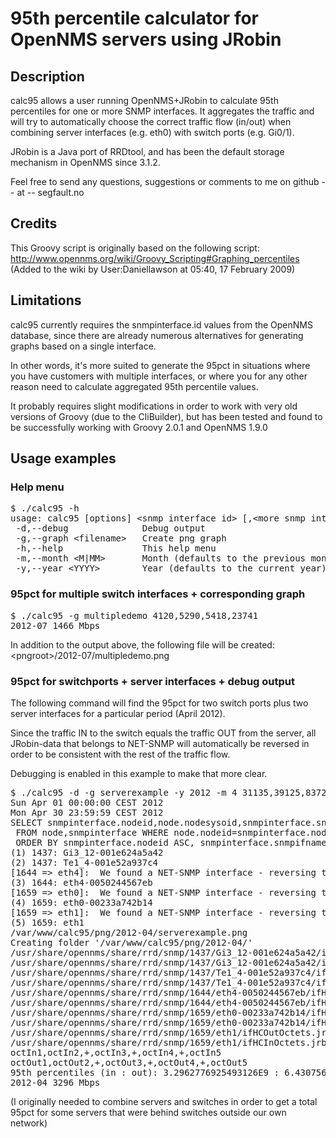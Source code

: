 # 95th percentile calculator for OpenNMS servers using JRobin

## Description

calc95 allows a user running OpenNMS+JRobin to calculate 95th percentiles for
one or more SNMP interfaces. It aggregates the traffic and will try to
automatically choose the correct traffic flow (in/out) when combining
server interfaces (e.g. eth0) with switch ports (e.g. Gi0/1).

JRobin is a Java port of RRDtool, and has been the default storage mechanism
in OpenNMS since 3.1.2.

Feel free to send any questions, suggestions or comments to me on
github -- at -- segfault.no

## Credits

This Groovy script is originally based on the following script:
http://www.opennms.org/wiki/Groovy_Scripting#Graphing_percentiles
(Added to the wiki by User:Daniellawson at 05:40, 17 February 2009)

## Limitations

calc95 currently requires the snmpinterface.id values from the OpenNMS
database, since there are already numerous alternatives for generating
graphs based on a single interface.

In other words, it's more suited to generate the 95pct in situations
where you have customers with multiple interfaces, or where you for any other
reason need to calculate aggregated 95th percentile values.

It probably requires slight modifications in order to work with very old
versions of Groovy (due to the CliBuilder), but has been tested and found to
be successfully working with Groovy 2.0.1 and OpenNMS 1.9.0

## Usage examples

### Help menu
<pre>
$ ./calc95 -h
usage: calc95 [options] &lt;snmp interface id&gt; [,&lt;more snmp interface ids&gt;]
 -d,--debug              Debug output
 -g,--graph &lt;filename&gt;   Create png graph
 -h,--help               This help menu
 -m,--month &lt;M|MM&gt;       Month (defaults to the previous month)
 -y,--year &lt;YYYY&gt;        Year (defaults to the current year)
</pre>

### 95pct for multiple switch interfaces + corresponding graph
<pre>
$ ./calc95 -g multipledemo 4120,5290,5418,23741
2012-07 1466 Mbps
</pre>

In addition to the output above, the following file will be created:
&lt;pngroot&gt;/2012-07/multipledemo.png

### 95pct for switchports + server interfaces + debug output

The following command will find the 95pct for two switch ports plus two
server interfaces for a particular period (April 2012).

Since the traffic IN to the switch equals the traffic OUT from the server,
all JRobin-data that belongs to NET-SNMP will automatically be reversed in
order to be consistent with the rest of the traffic flow.

Debugging is enabled in this example to make that more clear.

<pre>
$ ./calc95 -d -g serverexample -y 2012 -m 4 31135,39125,83721,83659,83524
Sun Apr 01 00:00:00 CEST 2012
Mon Apr 30 23:59:59 CEST 2012
SELECT snmpinterface.nodeid,node.nodesysoid,snmpinterface.snmpifname,snmpinterface.snmpphysaddr 
 FROM node,snmpinterface WHERE node.nodeid=snmpinterface.nodeid AND id IN (31135,39125,83721,83659,83524)
 ORDER BY snmpinterface.nodeid ASC, snmpinterface.snmpifname ASC
(1) 1437: Gi3_12-001e624a5a42
(2) 1437: Te1_4-001e52a937c4
[1644 =&gt; eth4]:	We found a NET-SNMP interface - reversing the in/out octets for this interface.
(3) 1644: eth4-0050244567eb
[1659 =&gt; eth0]:	We found a NET-SNMP interface - reversing the in/out octets for this interface.
(4) 1659: eth0-00233a742b14
[1659 =&gt; eth1]:	We found a NET-SNMP interface - reversing the in/out octets for this interface.
(5) 1659: eth1
/var/www/calc95/png/2012-04/serverexample.png
Creating folder '/var/www/calc95/png/2012-04/'
/usr/share/opennms/share/rrd/snmp/1437/Gi3_12-001e624a5a42/ifHCInOctets.jrb
/usr/share/opennms/share/rrd/snmp/1437/Gi3_12-001e624a5a42/ifHCOutOctets.jrb
/usr/share/opennms/share/rrd/snmp/1437/Te1_4-001e52a937c4/ifHCInOctets.jrb
/usr/share/opennms/share/rrd/snmp/1437/Te1_4-001e52a937c4/ifHCOutOctets.jrb
/usr/share/opennms/share/rrd/snmp/1644/eth4-0050244567eb/ifHCOutOctets.jrb
/usr/share/opennms/share/rrd/snmp/1644/eth4-0050244567eb/ifHCInOctets.jrb
/usr/share/opennms/share/rrd/snmp/1659/eth0-00233a742b14/ifHCOutOctets.jrb
/usr/share/opennms/share/rrd/snmp/1659/eth0-00233a742b14/ifHCInOctets.jrb
/usr/share/opennms/share/rrd/snmp/1659/eth1/ifHCOutOctets.jrb
/usr/share/opennms/share/rrd/snmp/1659/eth1/ifHCInOctets.jrb
octIn1,octIn2,+,octIn3,+,octIn4,+,octIn5
octOut1,octOut2,+,octOut3,+,octOut4,+,octOut5
95th percentiles (in : out): 3.2962776925493126E9 : 6.43075640903236E7. 95pct: 3296 Mbps
2012-04 3296 Mbps
</pre>

(I originally needed to combine servers and switches in order to get a
total 95pct for some servers that were behind switches outside our own
network)
